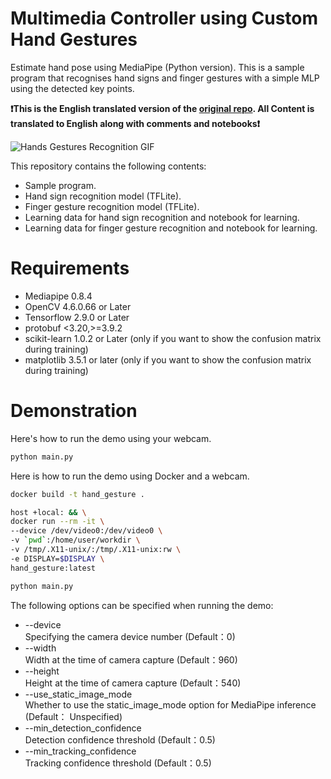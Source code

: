 # Multimedia Controller using Custom Hand Gestures

Estimate hand pose using MediaPipe (Python version).
This is a sample program that recognises hand signs and finger gestures with a simple MLP using the detected key points.

**❗This is the English translated version of the [original repo](https://github.com/Kazuhito00/hand-gesture-recognition-using-mediapipe/blob/main/README.md). All Content is translated to English along with comments and notebooks❗**

![Hands Gestures Recognition GIF](https://user-images.githubusercontent.com/37477845/102222442-c452cd00-3f26-11eb-93ec-c387c98231be.gif)

This repository contains the following contents:
- Sample program.
- Hand sign recognition model (TFLite).
- Finger gesture recognition model (TFLite).
- Learning data for hand sign recognition and notebook for learning.
- Learning data for finger gesture recognition and notebook for learning.

# Requirements

- Mediapipe 0.8.4
- OpenCV 4.6.0.66 or Later
- Tensorflow 2.9.0 or Later
- protobuf <3.20,>=3.9.2
- scikit-learn 1.0.2 or Later (only if you want to show the confusion matrix during training)
- matplotlib 3.5.1 or later (only if you want to show the confusion matrix during training)

# Demonstration

Here's how to run the demo using your webcam.

````python
python main.py 
````
Here is how to run the demo using Docker and a webcam.

````bash
docker build -t hand_gesture .

host +local: && \
docker run --rm -it \
--device /dev/video0:/dev/video0 \
-v `pwd`:/home/user/workdir \
-v /tmp/.X11-unix/:/tmp/.X11-unix:rw \
-e DISPLAY=$DISPLAY \
hand_gesture:latest

python main.py 
````

The following options can be specified when running the demo:

- --device\
Specifying the camera device number (Default：0)
- --width\
Width at the time of camera capture (Default：960)
- --height\
Height at the time of camera capture (Default：540)
- --use_static_image_mode\
Whether to use the static_image_mode option for MediaPipe inference (Default： Unspecified)
- --min_detection_confidence\
Detection confidence threshold (Default：0.5)
- --min_tracking_confidence\
Tracking confidence threshold (Default：0.5)
